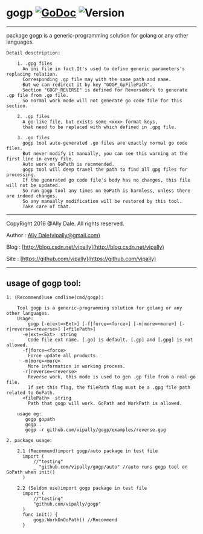 # gogp [![GoDoc](https://godoc.org/github.com/vipally/gogp?status.svg)](https://godoc.org/github.com/vipally/gogp) ![Version](https://img.shields.io/badge/version-2.9.0-green.svg)
----
	
package gogp is a generic-programming solution for golang or any other languages.
	
	Detail desctription:

        1. .gpg files
          An ini file in fact.It's used to define generic parameters's replacing relation.
          Corresponding .gp file may with the same path and name.
          But we can redirect it by key "GOGP_GpFilePath".
          Section "GOGP_REVERSE" is defined for ReverseWork to generate .gp file from .go file.
          So normal work mode will not generate go code file for this section.
    
        2. .gp files
          A go-like file, but exists some <xxx> format keys,
          that need to be replaced with which defined in .gpg file.
    
        3. .go files
          gogp tool auto-generated .go files are exactly normal go code files.
          But never modify it manually, you can see this warning at the first line in every file.
          Auto work on GoPath is recmmended.
          gogp tool will deep travel the path to find all gpg files for processing.
          If the generated go code file's body has no changes, this file will not be updated.
          So run gogp tool any times on GoPath is harmless, unless there are indeed changes.
          So any manually modification will be restored by this tool.
          Take care of that.

----

CopyRight 2016 @Ally Dale. All rights reserved.
	
Author  : [Ally Dale(vipally@gmail.com)](mailto://vipally@gmail.com)

Blog    : [http://blog.csdn.net/vipally](http://blog.csdn.net/vipally)

Site    : [https://github.com/vipally](https://github.com/vipally)

----

## usage of gogp tool:
    1. (Recommend)use cmdline(cmd/gogp):
  
        Tool gogp is a generic-programming solution for golang or any other languages.
        Usage:
            gogp [-e|ext=<Ext>] [-f|force=<force>] [-m|more=<more>] [-r|reverse=<reverse>] [<filePath>]
          -e|ext=<Ext>  string
            Code file ext name. [.go] is default. [.gp] and [.gpg] is not allowed.
          -f|force=<force>
            Force update all products.
          -m|more=<more>
            More information in working process.
          -r|reverse=<reverse>
            Reverse work, this mode is used to gen .gp file from a real-go file.
            If set this flag, the filePath flag must be a .gpg file path related to GoPath.
          <filePath>  string
            Path that gogp will work. GoPath and WorkPath is allowed.
  
        usage eg:
           gogp gopath
           gogp .
           gogp -r github.com/vipally/gogp/examples/reverse.gpg
  
    2. package usage:
  
        2.1 (Recommend)import gogp/auto package in test file
          import (
              //"testing"
              _ "github.com/vipally/gogp/auto" //auto runs gogp tool on GoPath when init()
          )
    
        2.2 (Seldom use)import gogp package in test file
          import (
              //"testing"
              "github.com/vipally/gogp"
          )
          func init() {
              gogp.WorkOnGoPath() //Recommend
          }
	
